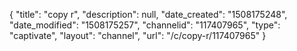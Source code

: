 {
    "title": "copy r",
    "description": null,
    "date_created": "1508175248",
    "date_modified": "1508175257",
    "channelid": "117407965",
    "type": "captivate",
    "layout": "channel",
    "url": "\/c\/copy-r\/117407965"
}